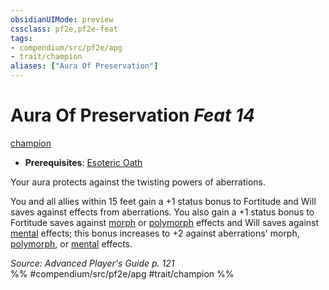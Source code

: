 ```yaml
---
obsidianUIMode: preview
cssclass: pf2e,pf2e-feat
tags:
- compendium/src/pf2e/apg
- trait/champion
aliases: ["Aura Of Preservation"]
---
```

# Aura Of Preservation  *Feat 14*  
[champion](rules/traits/champion.md "Champion Class Trait")  

- **Prerequisites**: [Esoteric Oath](compendium/feats/esoteric-oath-apg.md)

Your aura protects against the twisting powers of aberrations.

You and all allies within 15 feet gain a +1 status bonus to Fortitude and Will saves against effects from aberrations. You also gain a +1 status bonus to Fortitude saves against [morph](rules/traits/morph.md "Morph Effect Trait") or [polymorph](rules/traits/polymorph.md "Polymorph Effect Trait") effects and Will saves against [mental](rules/traits/mental.md "Mental Effect Trait") effects; this bonus increases to +2 against aberrations' morph, [polymorph](rules/traits/polymorph.md "Polymorph Effect Trait"), or [mental](rules/traits/mental.md "Mental Effect Trait") effects.

*Source: Advanced Player's Guide p. 121*  
%% #compendium/src/pf2e/apg #trait/champion %%